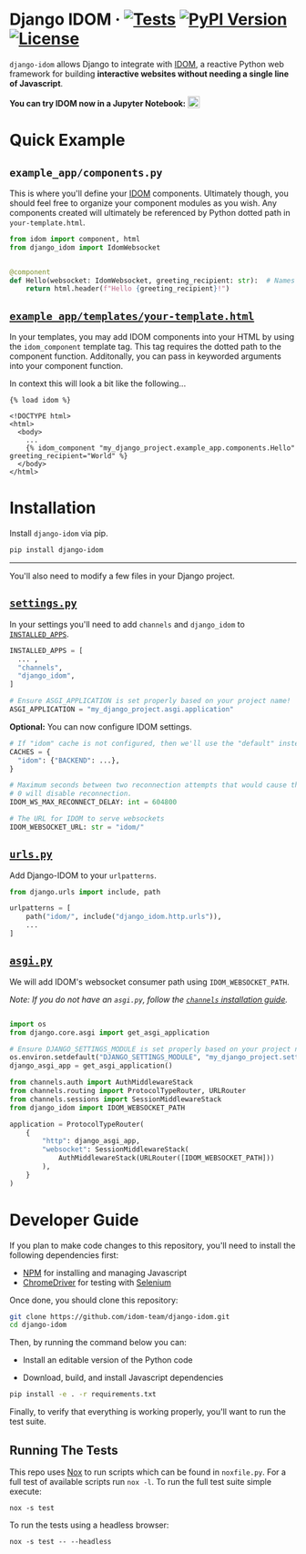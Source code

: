 # Django IDOM &middot; [![Tests](https://github.com/idom-team/django-idom/workflows/Test/badge.svg?event=push)](https://github.com/idom-team/django-idom/actions?query=workflow%3ATest) [![PyPI Version](https://img.shields.io/pypi/v/django-idom.svg)](https://pypi.python.org/pypi/django-idom) [![License](https://img.shields.io/badge/License-MIT-purple.svg)](https://github.com/idom-team/django-idom/blob/main/LICENSE)

`django-idom` allows Django to integrate with [IDOM](https://github.com/idom-team/idom), a reactive Python web framework for building **interactive websites without needing a single line of Javascript**.

**You can try IDOM now in a Jupyter Notebook:**
<a
  target="_blank"
  href="https://mybinder.org/v2/gh/idom-team/idom-jupyter/main?filepath=notebooks%2Fintroduction.ipynb">
<img
    alt="Binder"
    valign="bottom"
    height="21px"
    src="https://mybinder.org/badge_logo.svg"/>
</a>

# Quick Example

## `example_app/components.py`

This is where you'll define your [IDOM](https://github.com/idom-team/idom) components. Ultimately though, you should
feel free to organize your component modules as you wish. Any components created will ultimately be referenced
by Python dotted path in `your-template.html`.

```python
from idom import component, html
from django_idom import IdomWebsocket


@component
def Hello(websocket: IdomWebsocket, greeting_recipient: str):  # Names are CamelCase by ReactJS convention
    return html.header(f"Hello {greeting_recipient}!")
```

## [`example_app/templates/your-template.html`](https://docs.djangoproject.com/en/dev/topics/templates/)

In your templates, you may add IDOM components into your HTML by using the `idom_component`
template tag. This tag requires the dotted path to the component function. Additonally, you can
pass in keyworded arguments into your component function.

In context this will look a bit like the following...

```jinja
{% load idom %}

<!DOCTYPE html>
<html>
  <body>
    ...
    {% idom_component "my_django_project.example_app.components.Hello" greeting_recipient="World" %}
  </body>
</html>
```

# Installation

Install `django-idom` via pip.

```bash
pip install django-idom
```

---

You'll also need to modify a few files in your Django project.

## [`settings.py`](https://docs.djangoproject.com/en/dev/topics/settings/)

In your settings you'll need to add `channels` and `django_idom` to [`INSTALLED_APPS`](https://docs.djangoproject.com/en/dev/ref/settings/#std:setting-INSTALLED_APPS).

```python
INSTALLED_APPS = [
  ... ,
  "channels",
  "django_idom",
]

# Ensure ASGI_APPLICATION is set properly based on your project name!
ASGI_APPLICATION = "my_django_project.asgi.application"
```

**Optional:** You can now configure IDOM settings.

```python
# If "idom" cache is not configured, then we'll use the "default" instead
CACHES = {
  "idom": {"BACKEND": ...},
}

# Maximum seconds between two reconnection attempts that would cause the client give up.
# 0 will disable reconnection.
IDOM_WS_MAX_RECONNECT_DELAY: int = 604800

# The URL for IDOM to serve websockets
IDOM_WEBSOCKET_URL: str = "idom/"
```

## [`urls.py`](https://docs.djangoproject.com/en/dev/topics/http/urls/)

Add Django-IDOM to your `urlpatterns`.

```python
from django.urls import include, path

urlpatterns = [
    path("idom/", include("django_idom.http.urls")),
    ...
]
```

## [`asgi.py`](https://docs.djangoproject.com/en/dev/howto/deployment/asgi/)

We will add IDOM's websocket consumer path using `IDOM_WEBSOCKET_PATH`.

_Note: If you do not have an `asgi.py`, follow the [`channels` installation guide](https://channels.readthedocs.io/en/stable/installation.html)._

```python

import os
from django.core.asgi import get_asgi_application

# Ensure DJANGO_SETTINGS_MODULE is set properly based on your project name!
os.environ.setdefault("DJANGO_SETTINGS_MODULE", "my_django_project.settings")
django_asgi_app = get_asgi_application()

from channels.auth import AuthMiddlewareStack
from channels.routing import ProtocolTypeRouter, URLRouter
from channels.sessions import SessionMiddlewareStack
from django_idom import IDOM_WEBSOCKET_PATH

application = ProtocolTypeRouter(
    {
        "http": django_asgi_app,
        "websocket": SessionMiddlewareStack(
            AuthMiddlewareStack(URLRouter([IDOM_WEBSOCKET_PATH]))
        ),
    }
)
```

# Developer Guide

If you plan to make code changes to this repository, you'll need to install the
following dependencies first:

- [NPM](https://docs.npmjs.com/try-the-latest-stable-version-of-npm) for
  installing and managing Javascript
- [ChromeDriver](https://chromedriver.chromium.org/downloads) for testing with
  [Selenium](https://www.seleniumhq.org/)

Once done, you should clone this repository:

```bash
git clone https://github.com/idom-team/django-idom.git
cd django-idom
```

Then, by running the command below you can:

- Install an editable version of the Python code

- Download, build, and install Javascript dependencies

```bash
pip install -e . -r requirements.txt
```

Finally, to verify that everything is working properly, you'll want to run the test suite.

## Running The Tests

This repo uses [Nox](https://nox.thea.codes/en/stable/) to run scripts which can
be found in `noxfile.py`. For a full test of available scripts run `nox -l`. To run the full test suite simple execute:

```
nox -s test
```

To run the tests using a headless browser:

```
nox -s test -- --headless
```

